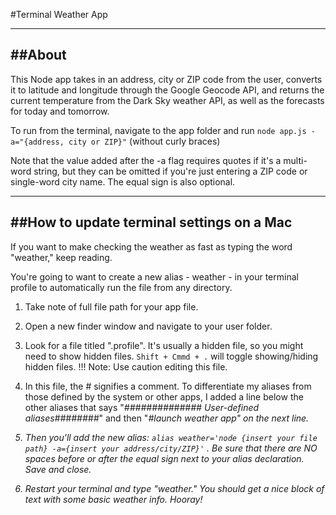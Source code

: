 #Terminal Weather App

-----
##About 
-----
This Node app takes in an address, city or ZIP code from the user, converts it to latitude and longitude through the Google Geocode API, and returns the current temperature from the Dark Sky weather API, as well as the forecasts for today and tomorrow.

To run from the terminal, navigate to the app folder and run `node app.js -a="{address, city or ZIP}"` (without curly braces)

Note that the value added after the -a flag requires quotes if it's a multi-word string, but they can be omitted if you're just entering a ZIP code or single-word city name. The equal sign is also optional.


-----
##How to update terminal settings on a Mac
-----
If you want to make checking the weather as fast as typing the word "weather," keep reading. 

You're going to want to create a new alias - weather - in your terminal profile to automatically run the file from any directory. 

1. Take note of full file path for your app file. 

2. Open a new finder window and navigate to your user folder. 

3. Look for a file titled ".profile". It's usually a hidden file, so you might need to show hidden files. `Shift + Cmmd + .` will toggle showing/hiding hidden files. !!! Note: Use caution editing this file. 

4. In this file, the # signifies a comment. To differentiate my aliases from those defined by the system or other apps, I added a line below the other aliases that says "<em>############## User-defined aliases########</em>" and then "<em>#launch weather app<em>" on the next line.

5. Then you'll add the new alias: `alias weather='node {insert your file path} -a={insert your address/city/ZIP}'` . Be sure that there are NO spaces before or after the equal sign next to your alias declaration. Save and close.

6. Restart your terminal and type "weather." You should get a nice block of text with some basic weather info. Hooray!